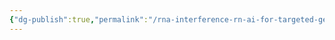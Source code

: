 ```yaml
---
{"dg-publish":true,"permalink":"/rna-interference-rn-ai-for-targeted-gene-silencing/","tags":["gardenEntry"]}
---
```

